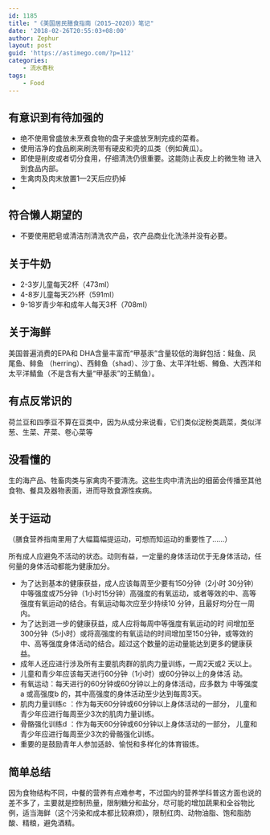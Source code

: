 ```yaml
---
id: 1185
title: "《美国居民膳食指南（2015—2020）》笔记"
date: '2018-02-26T20:55:03+08:00'
author: Zephur
layout: post
guid: 'https://astimego.com/?p=112'
categories:
    - 流水春秋
tags:
    - Food
---
```


## 有意识到有待加强的

- 绝不使用曾盛放未烹煮食物的盘子来盛放烹制完成的菜肴。
- 使用洁净的食品刷来刷洗带有硬皮和壳的瓜类（例如黄瓜）。
- 即使是削皮或者切分食用，仔细清洗仍很重要。这能防止表皮上的微生物 进入到食品内部。
- 生禽肉及肉末放置1—2天后应扔掉
- <!-- more -->

## 符合懒人期望的

- 不要使用肥皂或清洁剂清洗农产品，农产品商业化洗涤并没有必要。

## 关于牛奶

- 2-3岁儿童每天2杯（473ml）
- 4-8岁儿童每天2½杯（591ml）
- 9-18岁青少年和成年人每天3杯（708ml）

## 关于海鲜

美国普遍消费的EPA和 DHA含量丰富而“甲基汞”含量较低的海鲜包括：鲑鱼、凤尾鱼、鲱鱼 （herring）、西鲱鱼（shad）、沙丁鱼、太平洋牡蛎、鳟鱼、大西洋和太平洋鲭鱼（不是含有大量“甲基汞”的王鲭鱼）。

## 有点反常识的

荷兰豆和四季豆不算在豆类中，因为从成分来说看，它们类似淀粉类蔬菜，类似洋葱、生菜、芹菜、卷心菜等

## 没看懂的

生的海产品、牲畜肉类与家禽肉不要清洗。这些生肉中清洗出的细菌会传播至其他食物、餐具及器物表面，进而导致食源性疾病。

## 关于运动

（膳食营养指南里用了大幅篇幅提运动，可想而知运动的重要性了……）

所有成人应避免不活动的状态。动则有益，一定量的身体活动优于无身体活动，任何量的身体活动都能为健康加分。

- 为了达到基本的健康获益，成人应该每周至少要有150分钟（2小时 30分钟）中等强度或75分钟（1小时15分钟）高强度的有氧运动，或者等效的中、高等强度有氧运动的结合。有氧运动每次应至少持续10 分钟，且最好均分在一周内。
- 为了达到进一步的健康获益，成人应将每周中等强度有氧运动的时 间增加至300分钟（5小时）或将高强度的有氧运动的时间增加至150分钟，或等效的中、高等强度身体活动的结合。超过这个数量的运动量能达到更多的健康获益。
- 成年人还应进行涉及所有主要肌肉群的肌肉力量训练，一周2天或2 天以上。
- 儿童和青少年应该每天进行60分钟（1小时）或60分钟以上的身体活 动。
- 有氧运动：每天进行的60分钟或60分钟以上的身体活动，应多数为 中等强度a 或高强度b 的，其中高强度的身体活动至少达到每周3天。
- 肌肉力量训练c ：作为每天60分钟或60分钟以上身体活动的一部分， 儿童和青少年应进行每周至少3次的肌肉力量训练。
- 骨骼强化训练d ：作为每天60分钟或60分钟以上身体活动的一部分， 儿童和青少年应进行每周至少3次的骨骼强化训练。
- 重要的是鼓励青年人参加适龄、愉悦和多样化的体育锻炼。

## 简单总结

因为食物结构不同，中餐的营养有点难参考，不过国内的营养学科普这方面也说的差不多了，主要就是控制热量，限制糖分和盐分，尽可能的增加蔬果和全谷物比例，适当海鲜（这个污染和成本都比较麻烦），限制红肉、动物油脂、饱和脂肪酸、精粮，避免酒精。
